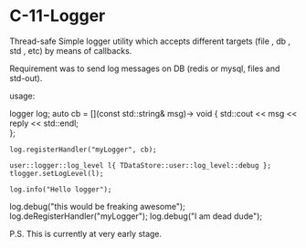 # C-11-Logger
Thread-safe Simple logger utility which accepts different targets (file , db , std , etc)  by means of callbacks. 

Requirement was to send log messages on DB (redis or mysql, files and std-out).

usage: 
  
  logger log;
	auto cb = [](const std::string& msg)-> void
	{
		std::cout << msg << reply << std::endl;		
	};

	log.registerHandler("myLogger", cb);

	user::logger::log_level l{ TDataStore::user::log_level::debug };
	tlogger.setLogLevel(l);

	log.info("Hello logger");
  log.debug("this would be freaking awesome");
	log.deRegisterHandler("myLogger");
	log.debug("I am dead dude");
  
  P.S. This is currently at very early stage.
  
  
